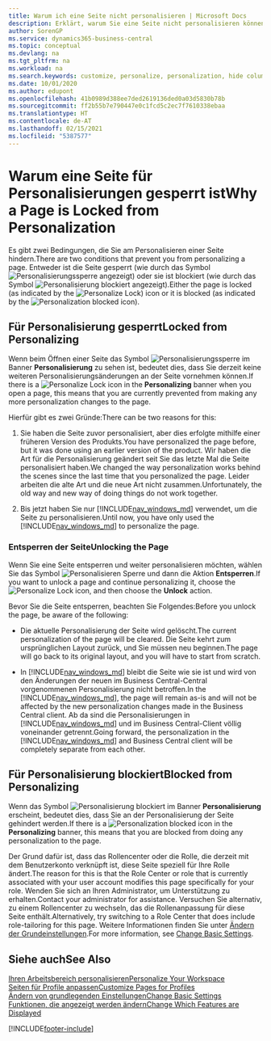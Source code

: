 ```yaml
---
title: Warum ich eine Seite nicht personalisieren | Microsoft Docs
description: Erklärt, warum Sie eine Seite nicht personalisieren können und was Sie tun können, um sie zu entsperren, sodass Sie sie anpassen können.
author: SorenGP
ms.service: dynamics365-business-central
ms.topic: conceptual
ms.devlang: na
ms.tgt_pltfrm: na
ms.workload: na
ms.search.keywords: customize, personalize, personalization, hide columns, remove fields, move fields
ms.date: 10/01/2020
ms.author: edupont
ms.openlocfilehash: 41b0989d388ee7ded2619136ded0a03d5830b78b
ms.sourcegitcommit: ff2b55b7e790447e0c1fcd5c2ec7f7610338ebaa
ms.translationtype: HT
ms.contentlocale: de-AT
ms.lasthandoff: 02/15/2021
ms.locfileid: "5387577"
---
```

# <a name="why-a-page-is-locked-from-personalization"></a><span data-ttu-id="eddc2-103">Warum eine Seite für Personalisierungen gesperrt ist</span><span class="sxs-lookup"><span data-stu-id="eddc2-103">Why a Page is Locked from Personalization</span></span>

<span data-ttu-id="eddc2-104">Es gibt zwei Bedingungen, die Sie am Personalisieren einer Seite hindern.</span><span class="sxs-lookup"><span data-stu-id="eddc2-104">There are two conditions that prevent you from personalizing a page.</span></span> <span data-ttu-id="eddc2-105">Entweder ist die Seite gesperrt (wie durch das Symbol ![Personalisierungssperre](media/personalization-lock-icon.png "Personalisieren sperren") angezeigt) oder sie ist blockiert (wie durch das Symbol ![Personalisierung blockiert](media/personalization-blocked-icon.png "Personalisierung blockiert") angezeigt).</span><span class="sxs-lookup"><span data-stu-id="eddc2-105">Either the page is locked (as indicated by the ![Personalize Lock](media/personalization-lock-icon.png "Personalize lock")) icon or it is blocked (as indicated by the ![Personalization blocked](media/personalization-blocked-icon.png "Personalization blocked") icon).</span></span>

## <a name="locked-from-personalizing"></a><span data-ttu-id="eddc2-106">Für Personalisierung gesperrt</span><span class="sxs-lookup"><span data-stu-id="eddc2-106">Locked from Personalizing</span></span>

<span data-ttu-id="eddc2-107">Wenn beim Öffnen einer Seite das Symbol ![Personalisierungssperre](media/personalization-lock-icon.png "Personalisieren sperren") im Banner **Personalisierung** zu sehen ist, bedeutet dies, dass Sie derzeit keine weiteren Personalisierungsänderungen an der Seite vornehmen können.</span><span class="sxs-lookup"><span data-stu-id="eddc2-107">If there is a ![Personalize Lock](media/personalization-lock-icon.png "Personalize lock") icon in the **Personalizing** banner when you open a page, this means that you are currently prevented from making any more personalization changes to the page.</span></span>

<!-- This is because we changed the way personalization works behind the scenes since the last time that you personalized the page. Unfortunately, the old way and new of doing things do not work together.

The page currently includes the last personalization changes that you made. If you want to continue personalizing the page, then you can choose the lock icon and then **Unlock**. Just be aware that if you choose to unlock the page, the current personalization of the page will be cleared, and you will have to start from scratch.
-->

<span data-ttu-id="eddc2-108">Hierfür gibt es zwei Gründe:</span><span class="sxs-lookup"><span data-stu-id="eddc2-108">There can be two reasons for this:</span></span>

1. <span data-ttu-id="eddc2-109">Sie haben die Seite zuvor personalisiert, aber dies erfolgte mithilfe einer früheren Version des Produkts.</span><span class="sxs-lookup"><span data-stu-id="eddc2-109">You have personalized the page before, but it was done using an earlier version of the product.</span></span> <span data-ttu-id="eddc2-110">Wir haben die Art für die Personalisierung geändert seit Sie das letzte Mal die Seite personalisiert haben.</span><span class="sxs-lookup"><span data-stu-id="eddc2-110">We changed the way personalization works behind the scenes since the last time that you personalized the page.</span></span> <span data-ttu-id="eddc2-111">Leider arbeiten die alte Art und die neue Art nicht zusammen.</span><span class="sxs-lookup"><span data-stu-id="eddc2-111">Unfortunately, the old way and new way of doing things do not work together.</span></span>

2. <span data-ttu-id="eddc2-112">Bis jetzt haben Sie nur [!INCLUDE[nav_windows_md](includes/nav_windows_md.md)] verwendet, um die Seite zu personalisieren.</span><span class="sxs-lookup"><span data-stu-id="eddc2-112">Until now, you have only used the [!INCLUDE[nav_windows_md](includes/nav_windows_md.md)] to personalize the page.</span></span>

### <a name="unlocking-the-page"></a><span data-ttu-id="eddc2-113">Entsperren der Seite</span><span class="sxs-lookup"><span data-stu-id="eddc2-113">Unlocking the Page</span></span>

<span data-ttu-id="eddc2-114">Wenn Sie eine Seite entsperren und weiter personalisieren möchten, wählen Sie das Symbol ![Personalisieren Sperre](media/personalization-lock-icon.png "Personalisieren sperren") und dann die Aktion **Entsperren**.</span><span class="sxs-lookup"><span data-stu-id="eddc2-114">If you want to unlock a page and continue personalizing it, choose the ![Personalize Lock](media/personalization-lock-icon.png "Personalize lock") icon, and then choose the **Unlock** action.</span></span>  

<span data-ttu-id="eddc2-115">Bevor Sie die Seite entsperren, beachten Sie Folgendes:</span><span class="sxs-lookup"><span data-stu-id="eddc2-115">Before you unlock the page, be aware of the following:</span></span>

- <span data-ttu-id="eddc2-116">Die aktuelle Personalisierung der Seite wird gelöscht.</span><span class="sxs-lookup"><span data-stu-id="eddc2-116">The current personalization of the page will be cleared.</span></span> <span data-ttu-id="eddc2-117">Die Seite kehrt zum ursprünglichen Layout zurück, und Sie müssen neu beginnen.</span><span class="sxs-lookup"><span data-stu-id="eddc2-117">The page will go back to its original layout, and you will have to start from scratch.</span></span>

- <span data-ttu-id="eddc2-118">In [!INCLUDE[nav_windows_md](includes/nav_windows_md.md)] bleibt die Seite wie sie ist und wird von den Änderungen der neuen im Business Central-Central vorgenommenen Personalisierung nicht betroffen.</span><span class="sxs-lookup"><span data-stu-id="eddc2-118">In the [!INCLUDE[nav_windows_md](includes/nav_windows_md.md)], the page will remain as-is and will not be affected by the new personalization changes made in the Business Central client.</span></span> <span data-ttu-id="eddc2-119">Ab da sind die Personalisierungen in [!INCLUDE[nav_windows_md](includes/nav_windows_md.md)] und im Business Central-Client völlig voneinander getrennt.</span><span class="sxs-lookup"><span data-stu-id="eddc2-119">Going forward, the personalization in the [!INCLUDE[nav_windows_md](includes/nav_windows_md.md)] and Business Central client will be completely separate from each other.</span></span>

## <a name="blocked-from-personalizing"></a><span data-ttu-id="eddc2-120">Für Personalisierung blockiert</span><span class="sxs-lookup"><span data-stu-id="eddc2-120">Blocked from Personalizing</span></span>

<span data-ttu-id="eddc2-121">Wenn das Symbol ![Personalisierung blockiert](media/personalization-blocked-icon.png "Personalisierung blockiert") im Banner **Personalisierung** erscheint, bedeutet dies, dass Sie an der Personalisierung der Seite gehindert werden.</span><span class="sxs-lookup"><span data-stu-id="eddc2-121">If there is a ![Personalization blocked](media/personalization-blocked-icon.png "Personalization blocked") icon in the **Personalizing** banner, this means that you are blocked from doing any personalization to the page.</span></span>

<!-- Only text is translated, so removing this image for non-English UX reasons.  ![Personalize blocked](media/personalization-blocked.png "Personalize lock") -->

<span data-ttu-id="eddc2-122">Der Grund dafür ist, dass das Rollencenter oder die Rolle, die derzeit mit dem Benutzerkonto verknüpft ist, diese Seite speziell für Ihre Rolle ändert.</span><span class="sxs-lookup"><span data-stu-id="eddc2-122">The reason for this is that the Role Center or role that is currently associated with your user account modifies this page specifically for your role.</span></span> <span data-ttu-id="eddc2-123">Wenden Sie sich an Ihren Administrator, um Unterstützung zu erhalten.</span><span class="sxs-lookup"><span data-stu-id="eddc2-123">Contact your administrator for assistance.</span></span> <span data-ttu-id="eddc2-124">Versuchen Sie alternativ, zu einem Rollencenter zu wechseln, das die Rollenanpassung für diese Seite enthält.</span><span class="sxs-lookup"><span data-stu-id="eddc2-124">Alternatively, try switching to a Role Center that does include role-tailoring for this page.</span></span> <span data-ttu-id="eddc2-125">Weitere Informationen finden Sie unter [Ändern der Grundeinstellungen](ui-change-basic-settings.md).</span><span class="sxs-lookup"><span data-stu-id="eddc2-125">For more information, see [Change Basic Settings](ui-change-basic-settings.md).</span></span>

## <a name="see-also"></a><span data-ttu-id="eddc2-126">Siehe auch</span><span class="sxs-lookup"><span data-stu-id="eddc2-126">See Also</span></span>
[<span data-ttu-id="eddc2-127">Ihren Arbeitsbereich personalisieren</span><span class="sxs-lookup"><span data-stu-id="eddc2-127">Personalize Your Workspace</span></span>](ui-personalization-user.md)  
[<span data-ttu-id="eddc2-128">Seiten für Profile anpassen</span><span class="sxs-lookup"><span data-stu-id="eddc2-128">Customize Pages for Profiles</span></span>](ui-personalization-manage.md)  
[<span data-ttu-id="eddc2-129">Ändern von grundlegenden Einstellungen</span><span class="sxs-lookup"><span data-stu-id="eddc2-129">Change Basic Settings</span></span>](ui-change-basic-settings.md)  
[<span data-ttu-id="eddc2-130">Funktionen, die angezeigt werden ändern</span><span class="sxs-lookup"><span data-stu-id="eddc2-130">Change Which Features are Displayed</span></span>](ui-experiences.md)  


[!INCLUDE[footer-include](includes/footer-banner.md)]